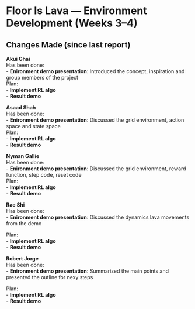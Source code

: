 
# Floor Is Lava — Environment Development (Weeks 3–4)

## Changes Made (since last report)


**Akui Ghai**<br/>
Has been done:<br/>
    - **Enironment demo presentation**: Introduced the concept, inspiration and group members of the project<br/>
Plan:<br/>
    - **Implement RL algo**<br/>
    - **Result demo**<br/>

**Asaad Shah**<br/>
Has been done:<br/>
    - **Enironment demo presentation**: Discussed the grid environment, action space and state space<br/>
Plan:<br/>
    - **Implement RL algo**<br/>
    - **Result demo**<br/>

**Nyman Gallie**<br/>
Has been done:<br/>
    - **Enironment demo presentation**: Discussed the grid environment, reward function, step code, reset code<br/>
Plan:<br/>
    - **Implement RL algo**<br/>
    - **Result demo**<br/>

**Rae Shi**<br/>
Has been done:<br/>
    - **Enironment demo presentation**: Discussed the dynamics lava movements from the demo<br/>

Plan:<br/>
    - **Implement RL algo**<br/>
    - **Result demo**<br/>

**Robert Jorge**<br/>
Has been done:<br/>
    - **Enironment demo presentation**: Summarized the main points and presented the outline for nexy steps<br/>

Plan:<br/>
    - **Implement RL algo** <br/>
    - **Result demo**<br/>


